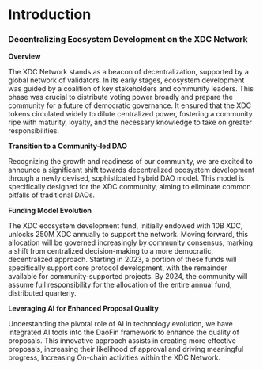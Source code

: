 # Introduction


### Decentralizing Ecosystem Development on the XDC Network

**Overview**

The XDC Network stands as a beacon of decentralization, supported by a global network of validators. In its early stages, ecosystem development was guided by a coalition of key stakeholders and community leaders. This phase was crucial to distribute voting power broadly and prepare the community for a future of democratic governance. It ensured that the XDC tokens circulated widely to dilute centralized power, fostering a community ripe with maturity, loyalty, and the necessary knowledge to take on greater responsibilities.

**Transition to a Community-led DAO**

Recognizing the growth and readiness of our community, we are excited to announce a significant shift towards decentralized ecosystem development through a newly devised, sophisticated hybrid DAO model. This model is specifically designed for the XDC community, aiming to eliminate common pitfalls of traditional DAOs.

**Funding Model Evolution**

The XDC ecosystem development fund, initially endowed with 10B XDC, unlocks 250M XDC annually to support the network. Moving forward, this allocation will be governed increasingly by community consensus, marking a shift from centralized decision-making to a more democratic, decentralized approach. Starting in 2023, a portion of these funds will specifically support core protocol development, with the remainder available for community-supported projects. By 2024, the community will assume full responsibility for the allocation of the entire annual fund, distributed quarterly.

**Leveraging AI for Enhanced Proposal Quality**

Understanding the pivotal role of AI in technology evolution, we have integrated AI tools into the DaoFin framework to enhance the quality of proposals. This innovative approach assists in creating more effective proposals, increasing their likelihood of approval and driving meaningful progress, Increasing On-chain activities within the XDC Network.

